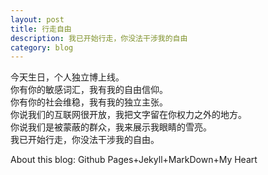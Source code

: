 ```yaml
---
layout: post
title: 行走自由
description: 我已开始行走，你没法干涉我的自由
category: blog
---
```

 
今天生日，个人独立博上线。  
你有你的敏感词汇，我有我的自由信仰。  
你有你的社会维稳，我有我的独立主张。  
你说我们的互联网很开放，我把文字留在你权力之外的地方。  
你说我们是被蒙蔽的群众，我来展示我眼睛的雪亮。  
我已开始行走，你没法干涉我的自由。

About this blog: Github Pages+Jekyll+MarkDown+My Heart